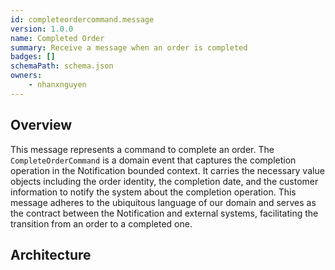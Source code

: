 ```yaml
---
id: completeordercommand.message
version: 1.0.0
name: Completed Order
summary: Receive a message when an order is completed
badges: []
schemaPath: schema.json
owners:
	- nhanxnguyen
---
```


## Overview

This message represents a command to complete an order. The `CompleteOrderCommand` is a domain event that captures the completion operation in the Notification bounded context. It carries the necessary value objects including the order identity, the completion date, and the customer information to notify the system about the completion operation. This message adheres to the ubiquitous language of our domain and serves as the contract between the Notification and external systems, facilitating the transition from an order to a completed one.

## Architecture

<NodeGraph />
